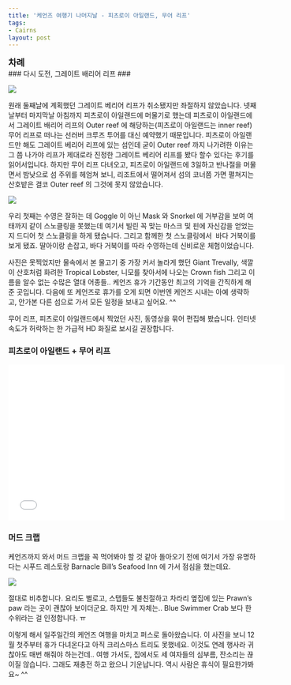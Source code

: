 ```yaml
---
title: '케언즈 여행기 나머지날 - 피츠로이 아일랜드, 무어 리프'
tags:
- Cairns
layout: post
---
```

<div id="toc"><b><span style="font-size: large;">차례</span></b></br></div>
### 다시 도전, 그레이트 배리어 리프 ###

![](http://i.imgur.com/2kv5bj1.jpg)

원래 둘째날에 계획했던 그레이트 베리어 리프가 취소됐지만 좌절하지 않았습니다. 넷째날부터 마지막날 아침까지 피츠로이 아일랜드에 머물기로 했는데 피츠로이 아일랜드에서 그레이트 배리어 리프의 Outer reef 에 해당하는(피츠로이 아일랜드는 inner reef) 무어 리프로 떠나는 선러버 크루즈 투어를 대신 예약했기 때문입니다. 피츠로이 아일랜드만 해도 그레이트 베리어 리프에 있는 섬인데 굳이 Outer reef 까지 나가려한 이유는 그 쯤 나가야 리프가 제대로라 진정한 그레이트 베리어 리프를 봤다 할수 있다는 후기를 읽어서입니다. 하지만 무어 리프 다녀오고, 피츠로이 아일랜드에 3일하고 반나절을 머물면서 밤낮으로 섬 주위를 헤엄쳐 보니, 리조트에서 떨어져서 섬의 코너쯤 가면 펼쳐지는 산호밭은 결코 Outer reef 의 그것에 못지 않았습니다.

![](http://i.imgur.com/IFqhOdG.jpg)

우리 첫째는 수영은 잘하는 데 Goggle 이 아닌 Mask 와 Snorkel 에 거부감을 보여 여태까지 같이 스노클링을 못했는데 여기서 빌린 꼭 맞는 마스크 및 핀에 자신감을 얻었는지 드디어 첫 스노클링을 하게 됐습니다. 그리고 함께한 첫 스노클링에서  바다 거북이를 보게 됐죠. 딸아이랑 손잡고, 바다 거북이를 따라 수영하는데 신비로운 체험이었습니다.


사진은 못찍었지만 물속에서 본 물고기 중 가장 커서 놀라게 했던 Giant Trevally, 색깔이 산호처럼 화려한 Tropical Lobster, 니모를 찾아서에 나오는 Crown fish 그리고 이름을 알수 없는 수많은 열대 어종들.. 케언즈 휴가 기간동안 최고의 기억을 간직하게 해준 곳입니다. 다음에 또 케언즈로 휴가를 오게 되면 이번엔 케언즈 시내는 아예 생략하고, 안가본 다른 섬으로 가서 모든 일정을 보내고 싶어요. ^^


무어 리프, 피츠로이 아일랜드에서 찍었던 사진, 동영상을 묶어 편집해 봤습니다. 인터넷 속도가 허락하는 한 가급적 HD 화질로 보시길 권장합니다.

### 피츠로이 아일랜드 + 무어 리프 ###

<iframe src="//www.youtube.com/embed/So-S0WV52eg" width="560px" height="315px" frameborder="0" scrolling="no" allowfullscreen=""></iframe>

### 머드 크랩 ###

케언즈까지 와서 머드 크랩을 꼭 먹어봐야 할 것 같아 돌아오기 전에 여기서 가장 유명하다는 시푸드 레스토랑 Barnacle Bill&#8217;s Seafood Inn 에 가서 점심을 했는데요.


![](http://i.imgur.com/YLs0XrF.jpg)

절대로 비추합니다. 요리도 별로고, 스탭들도 불친절하고 차라리 옆집에 있는 Prawn&#8217;s paw 라는 곳이 괜찮아 보이더군요. 하지만 게 자체는.. Blue Swimmer Crab 보다 한수위라는 걸 인정합니다. ㅠ

이렇게 해서 일주일간의 케언즈 여행을 마치고 퍼스로 돌아왔습니다. 이 사진을 보니 12월 첫주부터 휴가 다녀온다고 아직 크리스마스 트리도 못했네요. 이것도 연례 행사라 귀찮아도 매번 해줘야 하는건데.. 여행 가서도, 집에서도 세 여자들의 심부름, 잔소리는 끊이질 않습니다. 그래도 재충전 하고 왔으니 기운납니다. 역시 사람은 휴식이 필요한가봐요~ ^^
